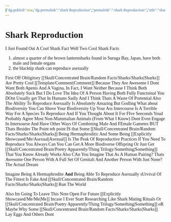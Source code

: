 ```yaml
---
{"dg-publish":true,"dg-permalink":"shark Reproduction","permalink":"/shark Reproduction/","title":"shark Reproduction","tags":["sharks","Concentrated","RandomFacts","Sharks","RandomThoughts","Reproduction"],"noteIcon":""}
---
```


<style id="Force_Custom_Fonts" type="text/css">@font-face{font-style:normal;font-family:"Merriweather";src:local("Merriweather")}@font-face{font-style:bolder;font-family:"Merriweather";src:local("Merriweather")}@font-face{font-style:normal;font-family:"Merriweather";src:local("Merriweather");unicode-range:U+0-FF,U+2E80-9FFF,U+F900-FAFF,U+FE30-FE4F,U+20000-2FA1F}@font-face{font-style:bolder;font-family:"Merriweather";src:local("Merriweather");unicode-range:U+0-FF,U+2E80-9FFF,U+F900-FAFF,U+FE30-FE4F,U+20000-2FA1F}@font-face{font-style:normal;font-family:"Merriweather";src:local("Merriweather");unicode-range:U+0-FF}@font-face{font-style:bolder;font-family:"Merriweather";src:local("Merriweather");unicode-range:U+0-FF}:not(pre):not(code):not(textarea):not(tt):not(kbd):not(samp):not(var){font-family:"Merriweather"!important}pre,code,textarea,tt,kbd,samp,var{font-family:monospace!important}pre *,code *,textarea *,tt *,kbd *,samp *,var *{font-family:monospace!important}</style>

# Shark Reproduction

I Just Found Out A Cool Shark Fact
Well Two Cool Shark Facts

1. almost a quarter of the brown lanternsharks found in Suruga Bay, Japan, have both male and female organs
2.  the blacktip shark can reproduce asexually

First Off
Obligitory [[Skull/Concentrated Brain/Random Facts/Sharks/Sharks\|Sharks]] Are Pretty Cool [[Template/Comment\|Comment]]
Because They Are Awesome
I Dont Want Both  Apenis And A Vagina, In Fact, I Want Neither Because I Think Both Absolutely Suck But I Do Love The Idea Of A Person Having Both Fully Functoinal
You DOnt Usually get That In Humans Sadly And I Think Thats A Waste Of Portential
Also The Ability To Reproduce Asexually Is Absolutely Amazing
But Godling What about Biodiversity
You Can Shove Your Biodiversity Up Your Ass
Intercourse Is A Terrible Way For A Species To Reproduce And If You Thought About It For FIve Seeconds Youd Probably Agree
Most Non-Mammalian Animals (From What I Know) Dont Even Engage In Intersourse And Have Other Ways Of Combining Male And FEmale Gametes
BUT Thats Besides The Point
teh point IS that Some [[Skull/Concentrated Brain/Random Facts/Sharks/Sharks\|Sharks]] Being Hermaphroditic And Some Being [[Explicitly Showcased/Me/Asexual\|Asexual]] Is The Peak Of Reproductive Practices
If You Need To Reproduce You Always Can
You Can Get A More Biodiverse Offspring Or Just Get [[Skull/Concentrated Brain/Poetry Apparently/Thing Trilogy/Something\|Something]] That You Know Already Works
Also CAn You Imagine That As A Human Pairing?
Thats Awesome
One Person With A Full Set Of Genitali And Another Person With Just None?
The Actual Dream

Imagine Being A Hermaphrodite **And** Being Able To Reproduce Asexually
sUrvival Of The Fittest Is Fake And [[Skull/Concentrated Brain/Random Facts/Sharks/Sharks\|Sharks]] Run The World

Also Im Going To Leave This Note Open For Future [[Explicitly Showcased/Me/Me\|Me]] Incase I Ever Start Researching Like Shark Mating Rituals Or [[Skull/Concentrated Brain/Poetry Apparently/Thing Trilogy/Something\|Something]]
oR Maybe Why Some [[Skull/Concentrated Brain/Random Facts/Sharks/Sharks\|Sharks]] Lay Eggs And Others Dont